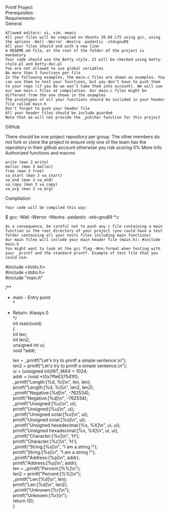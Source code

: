 Printf Project</br>
Prerequisites: </br>
Requirements:</br>
General</br>

    Allowed editors: vi, vim, emacs
    All your files will be compiled on Ubuntu 20.04 LTS using gcc, using the options -Wall -Werror -Wextra -pedantic -std=gnu89
    All your files should end with a new line
    A README.md file, at the root of the folder of the project is mandatory
    Your code should use the Betty style. It will be checked using betty-style.pl and betty-doc.pl
    You are not allowed to use global variables
    No more than 5 functions per file
    In the following examples, the main.c files are shown as examples. You can use them to test your functions, but you don’t have to push them to your repo (if you do we won’t take them into account). We will use our own main.c files at compilation. Our main.c files might be different from the one shown in the examples
    The prototypes of all your functions should be included in your header file called main.h
    Don’t forget to push your header file
    All your header files should be include guarded
    Note that we will not provide the _putchar function for this project

GitHub

There should be one project repository per group. The other members do not fork or clone the project to ensure only one of the team has the repository in their github account otherwise you risk scoring 0%
More Info
Authorized functions and macros

    write (man 2 write)
    malloc (man 3 malloc)
    free (man 3 free)
    va_start (man 3 va_start)
    va_end (man 3 va_end)
    va_copy (man 3 va_copy)
    va_arg (man 3 va_arg)

Compilation

    Your code will be compiled this way:

$ gcc -Wall -Werror -Wextra -pedantic -std=gnu89 *.c

    As a consequence, be careful not to push any c file containing a main function in the root directory of your project (you could have a test folder containing all your tests files including main functions)
    Our main files will include your main header file (main.h): #include main.h
    You might want to look at the gcc flag -Wno-format when testing with your _printf and the standard printf. Example of test file that you could use:
    
    
#include <limits.h></br>
#include <stdio.h></br>
#include "main.h"</br>

/**</br>
 * main - Entry point</br>
 *</br>
 * Return: Always 0</br>
 */</br>
int main(void)</br>
{</br>
    int len;</br>
    int len2;</br>
    unsigned int ui;</br>
    void *addr;</br>

    len = _printf("Let's try to printf a simple sentence.\n");</br>
    len2 = printf("Let's try to printf a simple sentence.\n");</br>
    ui = (unsigned int)INT_MAX + 1024;</br>
    addr = (void *)0x7ffe637541f0;</br>
    _printf("Length:[%d, %i]\n", len, len);</br>
    printf("Length:[%d, %i]\n", len2, len2);</br>
    _printf("Negative:[%d]\n", -762534);</br>
    printf("Negative:[%d]\n", -762534);</br>
    _printf("Unsigned:[%u]\n", ui);</br>
    printf("Unsigned:[%u]\n", ui);</br>
    _printf("Unsigned octal:[%o]\n", ui);</br>
    printf("Unsigned octal:[%o]\n", ui);</br>
    _printf("Unsigned hexadecimal:[%x, %X]\n", ui, ui);</br>
    printf("Unsigned hexadecimal:[%x, %X]\n", ui, ui);</br>
    _printf("Character:[%c]\n", 'H');</br>
    printf("Character:[%c]\n", 'H');</br>
    _printf("String:[%s]\n", "I am a string !");</br>
    printf("String:[%s]\n", "I am a string !");</br>
    _printf("Address:[%p]\n", addr);</br>
    printf("Address:[%p]\n", addr);</br>
    len = _printf("Percent:[%%]\n");</br>
    len2 = printf("Percent:[%%]\n");</br>
    _printf("Len:[%d]\n", len);</br>
    printf("Len:[%d]\n", len2);</br>
    _printf("Unknown:[%r]\n");</br>
    printf("Unknown:[%r]\n");</br>
    return (0);</br>
}</br>

